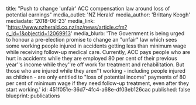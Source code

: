title: "Push to change 'unfair' ACC compensation law around loss of potential earnings"
media_outlet: 'NZ Herald'
media_author: 'Brittany Keogh'
mediadate: '2018-06-23'
media_link: 'https://www.nzherald.co.nz/nz/news/article.cfm?c_id=1&objectid=12069913'
media_blurb: 'The Government is being urged to honour a pre-election promise to change an "unfair" law which sees some working people injured in accidents getting less than minimum wage while receiving follow-up medical care. Currently, ACC pays people who are hurt in accidents while they are employed 80 per cent of their previous year''s income while they''re off work for treatment and rehabilitation. But those who are injured while they aren''t working - including people injured as children - are only entitled to "loss of potential income" payments of 80 per cent of minimum wage if they need follow-up treatment, even after they start working.'
id: 451f051e-36d7-4fc4-a68e-df03eb126cac
published: false
blueprint: publications
